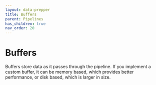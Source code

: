 ```yaml
---
layout: data-prepper
title: Buffers
parent: Pipelines
has_children: true
nav_order: 20
---
```


# Buffers

Buffers store data as it passes through the pipeline. If you implement a custom buffer, it can be memory based, which provides better performance, or disk based, which is larger in size.